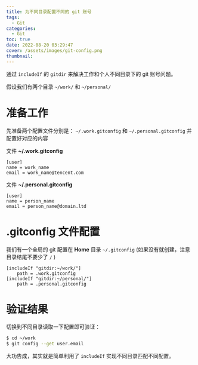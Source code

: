 ```yaml
---
title: 为不同目录配置不同的 git 账号
tags:
  - Git
categories:
  - Git
toc: true
date: 2022-08-20 03:29:47
cover: /assets/images/git-config.png
thumbnail:
---
```


通过 `includeIf` 的 `gitdir` 来解决工作和个人不同目录下的 git 账号问题。

<!-- more -->

假设我们有两个目录 `~/work/` 和 `~/personal/`

# 准备工作

先准备两个配置文件分别是： `~/.work.gitconfig` 和 `~/.personal.gitconfig` 并配置好对应的内容

文件 **~/.work.gitconfig**

```
[user]
name = work_name
email = work_name@tencent.com
```


文件 **~/.personal.gitconfig**

```
[user]
name = person_name 
email = person_name@domain.ltd
```

# .gitconfig 文件配置
我们有一个全局的 git 配置在 **Home** 目录 `~/.gitconfig` (如果没有就创建，注意目录结尾不要少了 `/` )

```
[includeIf "gitdir:~/work/"]
    path = .work.gitconfig
[includeIf "gitdir:~/personal/"]
    path = .personal.gitconfig
```

# 验证结果

切换到不同目录读取一下配置即可验证：

```sh
$ cd ~/work
$ git config --get user.email
```

大功告成，其实就是简单利用了 `includeIf` 实现不同目录匹配不同配置。

<br>
